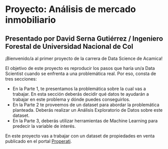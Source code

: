 # Proyecto: Análisis de mercado inmobiliario

## Presentado por David Serna Gutiérrez / Ingeniero Forestal de Universidad Nacional de Col

¡Bienvenido/a al primer proyecto de la carrera de Data Science de Acamica! 

El objetivo de este proyecto es reproducir los pasos que haría un/a Data Scientist cuando se enfrenta a una problemática real. Por eso, consta de tres secciones:
* En la Parte 1, te presentamos la problemática sobre la cual vas a trabajar. En esta sección deberás decidir qué datos te ayudarán a trabajar en este problema y dónde puedes conseguirlos.
* En la Parte 2 te proveemos de un dataset para abordar la problemática planteada. Deberás realizar un Análisis Exploratorio de Datos sobre este dataset.
* En la Parte 3, deberás utilizar herramientas de Machine Learning para predecir la variable de interés.


En este proyecto vas a trabajar con un dataset de propiedades en venta publicado en el portal [Properati](https://www.properati.com.ar).
